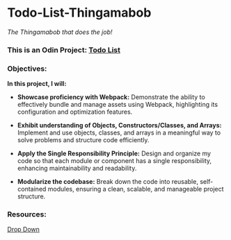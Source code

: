 # Todo-List-Thingamabob
*The Thingamabob that does the job!*


### This is an Odin Project: [Todo List](https://www.theodinproject.com/lessons/node-path-javascript-todo-list)


### Objectives:

**In this project, I will:**

* **Showcase proficiency with Webpack:** Demonstrate the ability to effectively bundle and manage assets using Webpack, highlighting its configuration and optimization features.

* **Exhibit understanding of Objects, Constructors/Classes, and Arrays:** Implement and use objects, classes, and arrays in a meaningful way to solve problems and structure code efficiently.

* **Apply the Single Responsibility Principle:** Design and organize my code so that each module or component has a single responsibility, enhancing maintainability and readability.

* **Modularize the codebase:** Break down the code into reusable, self-contained modules, ensuring a clean, scalable, and manageable project structure.


### Resources:

[Drop Down](https://www.youtube.com/watch?v=VQWu4e6agPc)